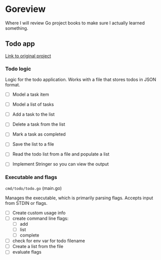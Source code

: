 # Goreview

Where I will review Go project books to make sure I actually learned something.

## Todo app

[Link to original project](https://github.com/rjseymour66/command-line/tree/master/todo)

### Todo logic

Logic for the todo application. Works with a file that stores todos in JSON format.
- [ ] Model a task item 
- [ ] Model a list of tasks
- [ ] Add a task to the list 
- [ ] Delete a task from the list 
- [ ] Mark a task as completed
- [ ] Save the list to a file 
- [ ] Read the todo list from a file and populate a list
- [ ] Implement Stringer so you can view the output 


### Executable and flags

`cmd/todo/todo.go` (main.go)

Manages the executable, which is primarily parsing flags. Accepts input from STDIN or flags.
- [ ] Create custom usage info 
- [ ] create command line flags:
  - [ ] add 
  - [ ] list
  - [ ] complete 
- [ ] check for env var for todo filename 
- [ ] Create a list from the file 
- [ ] evaluate flags 